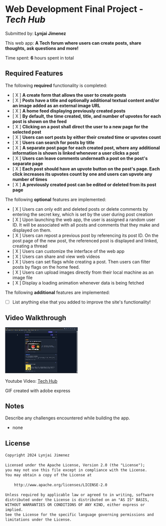 # Web Development Final Project - *Tech Hub*

Submitted by: **Lynjai Jimenez**

This web app: **A Tech forum where users can create posts, share thoughts, ask questions and more!**

Time spent: **6** hours spent in total

## Required Features

The following **required** functionality is completed:

- [ X ] **A create form that allows the user to create posts**
- [ X ] **Posts have a title and optionally additional textual content and/or an image added as an external image URL**
- [ X ] **A home feed displaying previously created posts**
- [ X ] **By default, the time created, title, and number of upvotes for each post is shown on the feed**
- [ X ] **Clicking on a post shall direct the user to a new page for the selected post**
- [ X ] **Users can sort posts by either their created time or upvotes count**
- [ X ] **Users can search for posts by title**
- [ X ] **A separate post page for each created post, where any additional information is shown is linked whenever a user clicks a post**
- [ X ] **Users can leave comments underneath a post on the post's separate page**
- [ X ] **Each post should have an upvote button on the post's page. Each click increases its upvotes count by one and users can upvote any number of times**
- [ X ] **A previously created post can be edited or deleted from its post page**

The following **optional** features are implemented:

- [ X ] Users can only edit and deleted posts or delete comments by entering the secret key, which is set by the user during post creation
- [ X ] Upon launching the web app, the user is assigned a random user ID. It will be associated with all posts and comments that they make and displayed on them.
- [ X ] Users can repost a previous post by referencing its post ID. On the post page of the new post, the referenced post is displayed and linked, creating a thread
- [ X ] Users can customize the interface of the web app
- [ X ] Users can share and view web videos
- [ X ] Users can set flags while creating a post. Then users can filter posts by flags on the home feed.
- [ X ] Users can upload images directly from their local machine as an image file
- [ X ] Display a loading animation whenever data is being fetched

The following **additional** features are implemented:

* [ ] List anything else that you added to improve the site's functionality!

## Video Walkthrough

![TechHub](./public/techhub.gif)

Youtube Video: [Tech Hub](https://youtu.be/vhwuPRUMoyk)

<!-- Replace this with whatever GIF tool you used! -->
GIF created with adobe express
<!-- Recommended tools:
[Kap](https://getkap.co/) for macOS
[ScreenToGif](https://www.screentogif.com/) for Windows
[peek](https://github.com/phw/peek) for Linux. -->

## Notes

Describe any challenges encountered while building the app.
- none

## License

    Copyright 2024 Lynjai Jimenez

    Licensed under the Apache License, Version 2.0 (the "License");
    you may not use this file except in compliance with the License.
    You may obtain a copy of the License at

        http://www.apache.org/licenses/LICENSE-2.0

    Unless required by applicable law or agreed to in writing, software
    distributed under the License is distributed on an "AS IS" BASIS,
    WITHOUT WARRANTIES OR CONDITIONS OF ANY KIND, either express or implied.
    See the License for the specific language governing permissions and
    limitations under the License.